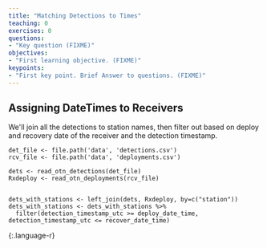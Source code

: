 ```yaml
---
title: "Matching Detections to Times"
teaching: 0
exercises: 0
questions:
- "Key question (FIXME)"
objectives:
- "First learning objective. (FIXME)"
keypoints:
- "First key point. Brief Answer to questions. (FIXME)"
---
```


## Assigning DateTimes to Receivers

We'll join all the detections to station names, then filter out based on deploy and recovery date of the receiver and the detection timestamp.

~~~
det_file <- file.path('data', 'detections.csv')
rcv_file <- file.path('data', 'deployments.csv')

dets <- read_otn_detections(det_file)
Rxdeploy <- read_otn_deployments(rcv_file)


dets_with_stations <- left_join(dets, Rxdeploy, by=c("station"))
dets_with_stations <- dets_with_stations %>% 
  filter(detection_timestamp_utc >= deploy_date_time, detection_timestamp_utc <= recover_date_time)

~~~
{:.language-r}

